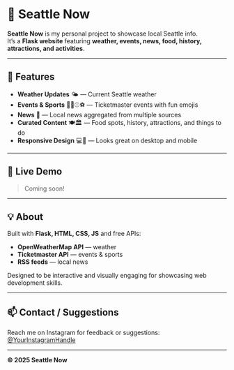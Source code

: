 # 🌆 Seattle Now

**Seattle Now** is my personal project to showcase local Seattle info.  
It’s a **Flask website** featuring **weather, events, news, food, history, attractions, and activities**.

---

## 🚀 Features

- **Weather Updates** 🌤️ — Current Seattle weather  
- **Events & Sports** 🎫🏈⚾⚽ — Ticketmaster events with fun emojis  
- **News** 📰 — Local news aggregated from multiple sources  
- **Curated Content** 🍽️🏛️ — Food spots, history, attractions, and things to do  
- **Responsive Design** 💻📱 — Looks great on desktop and mobile

---

## 🔗 Live Demo

> Coming soon!  

---

## 💡 About

Built with **Flask, HTML, CSS, JS** and free APIs:  

- **OpenWeatherMap API** — weather  
- **Ticketmaster API** — events & sports  
- **RSS feeds** — local news  

Designed to be interactive and visually engaging for showcasing web development skills.

---

## 📫 Contact / Suggestions

Reach me on Instagram for feedback or suggestions:  
[@YourInstagramHandle](https://instagram.com/YourInstagramHandle)

---

**© 2025 Seattle Now**
